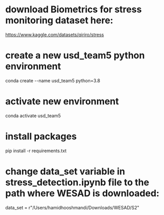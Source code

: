 # download Biometrics for stress monitoring dataset here:
https://www.kaggle.com/datasets/qiriro/stress

# create a new usd_team5 python environment
conda create --name usd_team5 python=3.8

# activate new environment
conda activate usd_team5

# install packages
pip install -r requirements.txt

# change data_set variable in stress_detection.ipynb file to the path where WESAD is downloaded:
data_set = r"/Users/hamidhooshmandi/Downloads/WESAD/S2"






